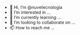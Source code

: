 - 👋 Hi, I’m @nuvetecnologia
- 👀 I’m interested in ...
- 🌱 I’m currently learning ...
- 💞️ I’m looking to collaborate on ...
- 📫 How to reach me ...

<!---
nuvetecnologia/nuvetecnologia is a ✨ special ✨ repository because its `README.md` (this file) appears on your GitHub profile.
You can click the Preview link to take a look at your changes.
--->
